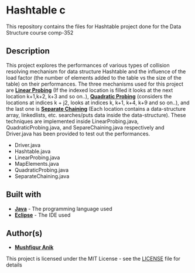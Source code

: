 # Hashtable c
This repository contains the files for Hashtable project done for the Data Structure course comp-352

## Description 
This project explores the performances of various types of collision resolving mechanism for data structure Hashtable and the influence of the load factor (the number of elements added to the table vs the size of the table) on their performances. The three mechanisms used for this project are [**Linear Probing**](https://en.wikipedia.org/wiki/Linear_probing) (If the indexed location is filled it looks at the next location k+1,k+2, k+3 and so on..), [**Quadratic Probing**](https://en.wikipedia.org/wiki/Quadratic_probing) (considers the locations at indices k + j2, looks at indices k, k+1, k+4, k+9 and so on..), and the last one is [**Separate Chaining**](https://en.wikipedia.org/wiki/Hash_table#Separate_chaining) (Each location contains a data-structure array, linkedlists, etc. searches/puts data inside the data-structure). These techniques are implemented inside LinearProbing.java, QuadraticProbing.java, and SepareChaining.java respectively and Driver.java has been provided to test out the performances.

* Driver.java 
* Hashtable.java
* LinearProbing.java 
* MapElements.java 
* QuadraticProbing.java
* SeparateChaining.java

## Built with 

* [**Java**](https://en.wikipedia.org/wiki/Java_(programming_language)) - The programming language used
* [**Eclipse**](https://en.wikipedia.org/wiki/Eclipse_(software)) - The IDE used 

## Author(s)

* [**Mushfiqur Anik**](https://github.com/mushfiqur-anik)

This project is licensed under the MIT License - see the [LICENSE](LICENSE) file for details
